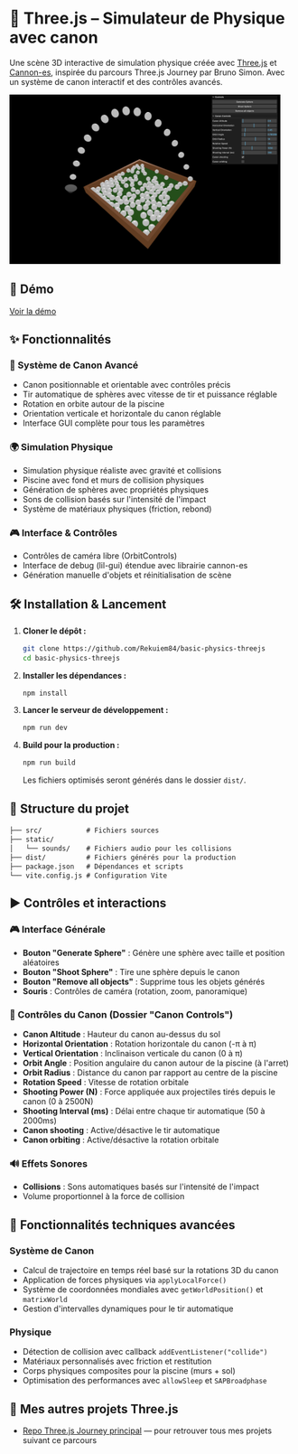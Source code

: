 # 🎱 Three.js – Simulateur de Physique avec canon

Une scène 3D interactive de simulation physique créée avec [Three.js](https://threejs.org/) et [Cannon-es](https://pmndrs.github.io/cannon-es/docs/modules.html), inspirée du parcours Three.js Journey par Bruno Simon. Avec un système de canon interactif et des contrôles avancés.

<img src="./docs/scene.png" alt="Aperçu de la simulation physique" width="480"/>

## 🚀 Démo

[Voir la démo](https://rekuiem84.github.io/basic-physics-threejs/)

## ✨ Fonctionnalités

### 🎯 Système de Canon Avancé

- Canon positionnable et orientable avec contrôles précis
- Tir automatique de sphères avec vitesse de tir et puissance réglable
- Rotation en orbite autour de la piscine
- Orientation verticale et horizontale du canon réglable
- Interface GUI complète pour tous les paramètres

### 🌍 Simulation Physique

- Simulation physique réaliste avec gravité et collisions
- Piscine avec fond et murs de collision physiques
- Génération de sphères avec propriétés physiques
- Sons de collision basés sur l'intensité de l'impact
- Système de matériaux physiques (friction, rebond)

### 🎮 Interface & Contrôles

- Contrôles de caméra libre (OrbitControls)
- Interface de debug (lil-gui) étendue avec librairie cannon-es
- Génération manuelle d'objets et réinitialisation de scène

## 🛠️ Installation & Lancement

1. **Cloner le dépôt :**

   ```bash
   git clone https://github.com/Rekuiem84/basic-physics-threejs
   cd basic-physics-threejs
   ```

2. **Installer les dépendances :**

   ```bash
   npm install
   ```

3. **Lancer le serveur de développement :**

   ```bash
   npm run dev
   ```

4. **Build pour la production :**

   ```bash
   npm run build
   ```

   Les fichiers optimisés seront générés dans le dossier `dist/`.

## 📁 Structure du projet

```
├── src/           # Fichiers sources
├── static/
│   └── sounds/    # Fichiers audio pour les collisions
├── dist/          # Fichiers générés pour la production
├── package.json   # Dépendances et scripts
└── vite.config.js # Configuration Vite
```

## ▶️ Contrôles et interactions

### 🎮 Interface Générale

- **Bouton "Generate Sphere"** : Génère une sphère avec taille et position aléatoires
- **Bouton "Shoot Sphere"** : Tire une sphère depuis le canon
- **Bouton "Remove all objects"** : Supprime tous les objets générés
- **Souris** : Contrôles de caméra (rotation, zoom, panoramique)

### 🚀 Contrôles du Canon (Dossier "Canon Controls")

- **Canon Altitude** : Hauteur du canon au-dessus du sol
- **Horizontal Orientation** : Rotation horizontale du canon (-π à π)
- **Vertical Orientation** : Inclinaison verticale du canon (0 à π)
- **Orbit Angle** : Position angulaire du canon autour de la piscine (à l'arret)
- **Orbit Radius** : Distance du canon par rapport au centre de la piscine
- **Rotation Speed** : Vitesse de rotation orbitale
- **Shooting Power (N)** : Force appliquée aux projectiles tirés depuis le canon (0 à 2500N)
- **Shooting Interval (ms)** : Délai entre chaque tir automatique (50 à 2000ms)
- **Canon shooting** : Active/désactive le tir automatique
- **Canon orbiting** : Active/désactive la rotation orbitale

### 🔊 Effets Sonores

- **Collisions** : Sons automatiques basés sur l'intensité de l'impact
- Volume proportionnel à la force de collision

## 🎯 Fonctionnalités techniques avancées

### Système de Canon

- Calcul de trajectoire en temps réel basé sur la rotations 3D du canon
- Application de forces physiques via `applyLocalForce()`
- Système de coordonnées mondiales avec `getWorldPosition()` et `matrixWorld`
- Gestion d'intervalles dynamiques pour le tir automatique

### Physique

- Détection de collision avec callback `addEventListener("collide")`
- Matériaux personnalisés avec friction et restitution
- Corps physiques composites pour la piscine (murs + sol)
- Optimisation des performances avec `allowSleep` et `SAPBroadphase`

## 🔗 Mes autres projets Three.js

- [Repo Three.js Journey principal](https://github.com/Rekuiem84/threejs-journey) — pour retrouver tous mes projets suivant ce parcours
